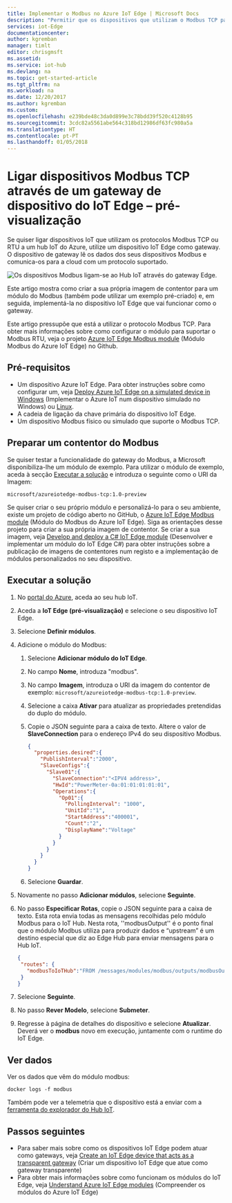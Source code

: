 ```yaml
---
title: Implementar o Modbus no Azure IoT Edge | Microsoft Docs
description: "Permitir que os dispositivos que utilizam o Modbus TCP para comunicar com o Azure IoT Hub mediante a criação de um dispositivo de gateway do IoT Edge"
services: iot-Edge
documentationcenter: 
author: kgremban
manager: timlt
editor: chrisgmsft
ms.assetid: 
ms.service: iot-hub
ms.devlang: na
ms.topic: get-started-article
ms.tgt_pltfrm: na
ms.workload: na
ms.date: 12/20/2017
ms.author: kgremban
ms.custom: 
ms.openlocfilehash: e239bde48c3da0d899e3c78bdd39f520c4128b95
ms.sourcegitcommit: 3cdc82a5561abe564c318bd12986df63fc980a5a
ms.translationtype: HT
ms.contentlocale: pt-PT
ms.lasthandoff: 01/05/2018
---
```

# <a name="connect-modbus-tcp-devices-through-an-iot-edge-device-gateway---preview"></a>Ligar dispositivos Modbus TCP através de um gateway de dispositivo do IoT Edge – pré-visualização

Se quiser ligar dispositivos IoT que utilizam os protocolos Modbus TCP ou RTU a um hub IoT do Azure, utilize um dispositivo IoT Edge como gateway. O dispositivo de gateway lê os dados dos seus dispositivos Modbus e comunica-os para a cloud com um protocolo suportado. 

![Os dispositivos Modbus ligam-se ao Hub IoT através do gateway Edge.](./media/deploy-modbus-gateway/diagram.png)

Este artigo mostra como criar a sua própria imagem de contentor para um módulo do Modbus (também pode utilizar um exemplo pré-criado) e, em seguida, implementá-la no dispositivo IoT Edge que vai funcionar como o gateway. 

Este artigo pressupõe que está a utilizar o protocolo Modbus TCP. Para obter mais informações sobre como configurar o módulo para suportar o Modbus RTU, veja o projeto [Azure IoT Edge Modbus module](https://github.com/Azure/iot-edge-modbus) (Módulo Modbus do Azure IoT Edge) no Github. 

## <a name="prerequisites"></a>Pré-requisitos
* Um dispositivo Azure IoT Edge. Para obter instruções sobre como configurar um, veja [Deploy Azure IoT Edge on a simulated device in Windows](tutorial-simulate-device-windows.md) (Implementar o Azure IoT num dispositivo simulado no Windows) ou [Linux](tutorial-simulate-device-linux.md). 
* A cadeia de ligação da chave primária do dispositivo IoT Edge.
* Um dispositivo Modbus físico ou simulado que suporte o Modbus TCP.

## <a name="prepare-a-modbus-container"></a>Preparar um contentor do Modbus

Se quiser testar a funcionalidade do gateway do Modbus, a Microsoft disponibiliza-lhe um módulo de exemplo. Para utilizar o módulo de exemplo, aceda à secção [Executar a solução](#run-the-solution) e introduza o seguinte como o URI da Imagem: 

```URL
microsoft/azureiotedge-modbus-tcp:1.0-preview
```

Se quiser criar o seu próprio módulo e personalizá-lo para o seu ambiente, existe um projeto de código aberto no GitHub, o [Azure IoT Edge Modbus module](https://github.com/Azure/iot-edge-modbus) (Módulo do Modbus do Azure IoT Edge). Siga as orientações desse projeto para criar a sua própria imagem de contentor. Se criar a sua imagem, veja [Develop and deploy a C# IoT Edge module](tutorial-csharp-module.md) (Desenvolver e implementar um módulo do IoT Edge C#) para obter instruções sobre a publicação de imagens de contentores num registo e a implementação de módulos personalizados no seu dispositivo. 


## <a name="run-the-solution"></a>Executar a solução
1. No [portal do Azure](https://portal.azure.com/), aceda ao seu hub IoT.
2. Aceda a **IoT Edge (pré-visualização)** e selecione o seu dispositivo IoT Edge.
3. Selecione **Definir módulos**.
4. Adicione o módulo do Modbus:
   1. Selecione **Adicionar módulo do IoT Edge**.
   2. No campo **Nome**, introduza "modbus".
   3. No campo **Imagem**, introduza o URI da imagem do contentor de exemplo: `microsoft/azureiotedge-modbus-tcp:1.0-preview`.
   4. Selecione a caixa **Ativar** para atualizar as propriedades pretendidas do duplo do módulo.
   5. Copie o JSON seguinte para a caixa de texto. Altere o valor de **SlaveConnection** para o endereço IPv4 do seu dispositivo Modbus.

      ```JSON
      {  
        "properties.desired":{  
          "PublishInterval":"2000",
          "SlaveConfigs":{  
            "Slave01":{  
              "SlaveConnection":"<IPV4 address>",
              "HwId":"PowerMeter-0a:01:01:01:01:01",
              "Operations":{  
                "Op01":{  
                  "PollingInterval": "1000",
                  "UnitId":"1",
                  "StartAddress":"400001",
                  "Count":"2",
                  "DisplayName":"Voltage"
                }
              }
            }
          }
        }
      }
      ```

   6. Selecione **Guardar**.
5. Novamente no passo **Adicionar módulos**, selecione **Seguinte**.
7. No passo **Especificar Rotas**, copie o JSON seguinte para a caixa de texto. Esta rota envia todas as mensagens recolhidas pelo módulo Modbus para o IoT Hub. Nesta rota, ''modbusOutput'' é o ponto final que o módulo Modbus utiliza para produzir dados e “upstream” é um destino especial que diz ao Edge Hub para enviar mensagens para o Hub IoT. 
   ```JSON
   {
    "routes": {
      "modbusToIoTHub":"FROM /messages/modules/modbus/outputs/modbusOutput INTO $upstream"
    }
   }
   ```

8. Selecione **Seguinte**. 
9. No passo **Rever Modelo**, selecione **Submeter**. 
10. Regresse à página de detalhes do dispositivo e selecione **Atualizar**. Deverá ver o **modbus** novo em execução, juntamente com o runtime do IoT Edge.

## <a name="view-data"></a>Ver dados
Ver os dados que vêm do módulo modbus:
```cmd/sh
docker logs -f modbus
```

Também pode ver a telemetria que o dispositivo está a enviar com a [ferramenta do explorador do Hub IoT](https://github.com/azure/iothub-explorer). 

## <a name="next-steps"></a>Passos seguintes

- Para saber mais sobre como os dispositivos IoT Edge podem atuar como gateways, veja [Create an IoT Edge device that acts as a transparent gateway](how-to-create-transparent-gateway.md) (Criar um dispositivo IoT Edge que atue como gateway transparente)
- Para obter mais informações sobre como funcionam os módulos do IoT Edge, veja [Understand Azure IoT Edge modules](iot-edge-modules.md) (Compreender os módulos do Azure IoT Edge)